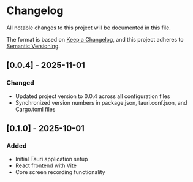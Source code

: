 # Changelog

All notable changes to this project will be documented in this file.

The format is based on [Keep a Changelog](https://keepachangelog.com/en/1.0.0/),
and this project adheres to [Semantic Versioning](https://semver.org/spec/v2.0.0.html).

## [0.0.4] - 2025-11-01

### Changed
- Updated project version to 0.0.4 across all configuration files
- Synchronized version numbers in package.json, tauri.conf.json, and Cargo.toml files

## [0.1.0] - 2025-10-01

### Added
- Initial Tauri application setup
- React frontend with Vite
- Core screen recording functionality

